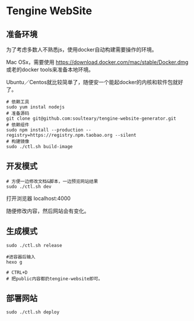 # Tengine WebSite

## 准备环境

为了考虑多数人不熟悉js，使用docker自动构建需要操作的环境。

Mac OSx，需要使用 https://download.docker.com/mac/stable/Docker.dmg 或老的docker tools来准备本地环境。 

Ubuntu／Centos就比较简单了，随便安一个能起docker的内核和软件包就好了。


```
# 依赖工具
sudo yum instal nodejs
# 准备源码
git clone git@github.com:soulteary/tengine-website-generator.git
# 依赖组件
sudo npm install --production --registry=https://registry.npm.taobao.org --silent
# 构建镜像
sudo ./ctl.sh build-image
```


## 开发模式

```
# 方便一边修改文档&脚本，一边预览网站结果
sudo ./ctl.sh dev
```

打开浏览器 localhost:4000

随便修改内容，然后网站会有变化。


## 生成模式

```
sudo ./ctl.sh release

#进容器后输入
hexo g

# CTRL+D
# 把public内容都扔tengine-website即可。
```

## 部署网站

```
sudo ./ctl.sh deploy
```


